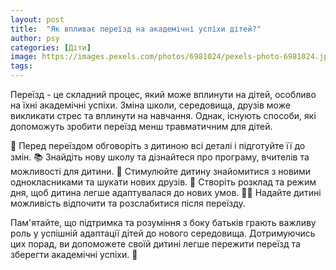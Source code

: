 ```yaml
---
layout: post
title:  "Як впливає переїзд на академічні успіхи дітей?"
author: psy
categories: [Діти]
image: https://images.pexels.com/photos/6981024/pexels-photo-6981024.jpeg?auto=compress&cs=tinysrgb&fit=crop&h=627&w=1200
tags: 
---
```


Переїзд - це складний процес, який може вплинути на дітей, особливо на їхні академічні успіхи. Зміна школи, середовища, друзів може викликати стрес та вплинути на навчання. Однак, існують способи, які допоможуть зробити переїзд менш травматичним для дітей.

🏡 Перед переїздом обговоріть з дитиною всі деталі і підготуйте її до змін.
📚 Знайдіть нову школу та дізнайтеся про програму, вчителів та можливості для дитини.
🤝 Стимулюйте дитину знайомитися з новими однокласниками та шукати нових друзів.
📆 Створіть розклад та режим дня, щоб дитина легше адаптувалася до нових умов.
🧘‍♀️ Надайте дитині можливість відпочити та розслабитися після переїзду.

Пам'ятайте, що підтримка та розуміння з боку батьків грають важливу роль у успішній адаптації дітей до нового середовища. Дотримуючись цих порад, ви допоможете своїй дитині легше пережити переїзд та зберегти академічні успіхи. 🌟


